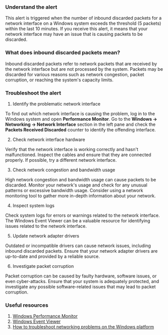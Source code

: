 ### Understand the alert

This alert is triggered when the number of inbound discarded packets for a network interface on a Windows system exceeds the threshold (5 packets) within the last 10 minutes. If you receive this alert, it means that your network interface may have an issue that is causing packets to be discarded.

### What does inbound discarded packets mean?

Inbound discarded packets refer to network packets that are received by the network interface but are not processed by the system. Packets may be discarded for various reasons such as network congestion, packet corruption, or reaching the system's capacity limits.

### Troubleshoot the alert

1. Identify the problematic network interface

To find out which network interface is causing the problem, log in to the Windows system and open **Performance Monitor**. Go to the **Windows → Networking → Network Interface** section in the left pane and check the **Packets Received Discarded** counter to identify the offending interface.

2. Check network interface hardware

Verify that the network interface is working correctly and hasn't malfunctioned. Inspect the cables and ensure that they are connected properly. If possible, try a different network interface.

3. Check network congestion and bandwidth usage

High network congestion and bandwidth usage can cause packets to be discarded. Monitor your network's usage and check for any unusual patterns or excessive bandwidth usage. Consider using a network monitoring tool to gather more in-depth information about your network.

4. Inspect system logs

Check system logs for errors or warnings related to the network interface. The Windows Event Viewer can be a valuable resource for identifying issues related to the network interface. 

5. Update network adapter drivers

Outdated or incompatible drivers can cause network issues, including inbound discarded packets. Ensure that your network adapter drivers are up-to-date and provided by a reliable source.

6. Investigate packet corruption

Packet corruption can be caused by faulty hardware, software issues, or even cyber-attacks. Ensure that your system is adequately protected, and investigate any possible software-related issues that may lead to packet corruption.

### Useful resources

1. [Windows Performance Monitor](https://docs.microsoft.com/en-us/windows-server/administration/windows-commands/perfmon)
2. [Windows Event Viewer](https://docs.microsoft.com/en-us/windows/win32/eventlog/event-log-reference)
3. [How to troubleshoot networking problems on the Windows platform](https://support.microsoft.com/en-us/help/10267)
